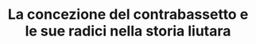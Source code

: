 ---
title: La concezione del contrabassetto e le sue radici nella storia liutara
slug: la-concezione-del-contrabassetto-e-le-sue-radici-nella-storia-liutara
tags: history
---
